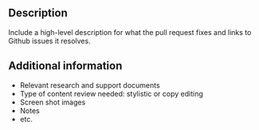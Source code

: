 <!-- Please feel free to remove whatever sections/lines in this aren't relevant. 

## Title Line Template: [Website] - [UI component]: [Brief statement describing what this pull request solves.]

Use the title line as the title of your pull request, then delete these lines.

Website: Issues that impact standards.usa.gov look, feel or functionality.
UI component: Issues that impact the look, feel or functionality of the standards themselves.

-->

## Description

Include a high-level description for what the pull request fixes and links to Github issues it resolves.

## Additional information

* Relevant research and support documents
* Type of content review needed: stylistic or copy editing
* Screen shot images
* Notes
* etc.
